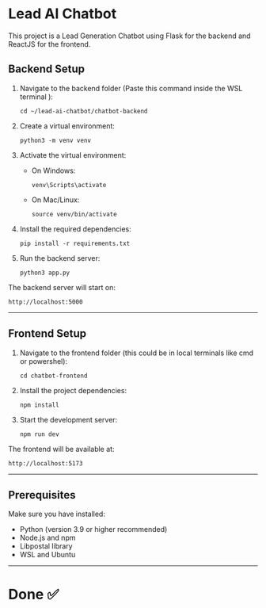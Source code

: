 # Lead AI Chatbot

This project is a Lead Generation Chatbot using Flask for the backend and ReactJS for the frontend.

## Backend Setup

1. Navigate to the backend folder (Paste this command inside the WSL terminal ):

   ```
   cd ~/lead-ai-chatbot/chatbot-backend
   ```

2. Create a virtual environment:

   ```
   python3 -m venv venv
   ```

3. Activate the virtual environment:

   - On Windows:
     ```
     venv\Scripts\activate
     ```
   - On Mac/Linux:
     ```
     source venv/bin/activate
     ```

4. Install the required dependencies:

   ```
   pip install -r requirements.txt
   ```

5. Run the backend server:

   ```
   python3 app.py
   ```

The backend server will start on:

```
http://localhost:5000
```

---

## Frontend Setup

1. Navigate to the frontend folder (this could be in local terminals like cmd or powershel):

   ```
   cd chatbot-frontend
   ```

2. Install the project dependencies:

   ```
   npm install
   ```

3. Start the development server:

   ```
   npm run dev
   ```

The frontend will be available at:

```
http://localhost:5173
```

---

## Prerequisites

Make sure you have installed:

- Python (version 3.9 or higher recommended)
- Node.js and npm
- Libpostal library
- WSL and Ubuntu

---

# Done ✅
